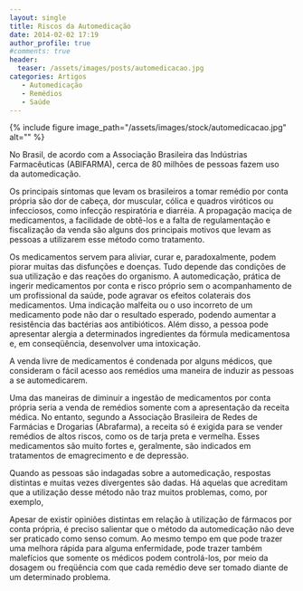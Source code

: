 ```yaml
---
layout: single
title: Riscos da Automedicação
date: 2014-02-02 17:19
author_profile: true
#comments: true
header:
  teaser: /assets/images/posts/automedicacao.jpg
categories: Artigos
   - Automedicação
   - Remédios
   - Saúde
---
```


{% include figure image_path="/assets/images/stock/automedicacao.jpg" alt=""  %}

No Brasil, de acordo com a Associação Brasileira das Indústrias Farmacêuticas (ABIFARMA), cerca de 80 milhões de pessoas fazem uso da automedicação.

Os principais sintomas que levam os brasileiros a tomar remédio por conta própria são dor de cabeça, dor muscular, cólica e quadros viróticos ou infecciosos, como infecção respiratória e diarréia. A propagação maciça de medicamentos, a facilidade de obtê-los e a falta de regulamentação e fiscalização da venda são alguns dos principais motivos que levam as pessoas a utilizarem esse método como tratamento.

Os medicamentos servem para aliviar, curar e, paradoxalmente, podem piorar muitas das disfunções e doenças. Tudo depende das condições de sua utilização e das reações do organismo. A automedicação, prática de ingerir medicamentos por conta e risco próprio sem o acompanhamento de um profissional da saúde, pode agravar os efeitos colaterais dos medicamentos. Uma indicação malfeita ou o uso incorreto de um medicamento pode não dar o resultado esperado, podendo aumentar a resistência das bactérias aos antibióticos. Além disso, a pessoa pode apresentar alergia a determinados ingredientes da fórmula medicamentosa e, em conseqüência, desenvolver uma intoxicação.

A venda livre de medicamentos é condenada por alguns médicos, que consideram o fácil acesso aos remédios uma maneira de induzir as pessoas a se automedicarem.

Uma das maneiras de diminuir a ingestão de medicamentos por conta própria seria a venda de remédios somente com a apresentação da receita médica. No entanto, segundo a Associação Brasileira de Redes de Farmácias e Drogarias (Abrafarma), a receita só é exigida para se vender remédios de altos riscos, como os de tarja preta e vermelha. Esses medicamentos são muito fortes e, geralmente, são indicados em tratamentos de emagrecimento e de depressão.

Quando as pessoas são indagadas sobre a automedicação, respostas distintas e muitas vezes divergentes são dadas. Há aquelas que acreditam que a utilização desse método não traz muitos problemas, como, por exemplo,

Apesar de existir opiniões distintas em relação à utilização de fármacos por conta própria, é preciso salientar que o método da automedicação não deve ser praticado como senso comum. Ao mesmo tempo em que pode trazer uma melhora rápida para alguma enfermidade, pode trazer também malefícios que somente os médicos podem controlá-los, por meio da dosagem ou freqüência com que cada remédio deve ser tomado diante de um determinado problema.


